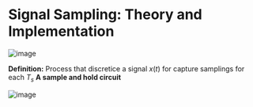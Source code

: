 # Signal Sampling: Theory and Implementation

![image](https://github.com/user-attachments/assets/ceb1e903-8654-46f8-af4c-405f4d03ad73)

**Definition:** Process that discretice a signal $x(t)$ for capture samplings for each $T_s$ 
**A sample and hold circuit**

![image](https://github.com/user-attachments/assets/6388e3ad-dd69-4907-acb4-287dedf0b6b2)

